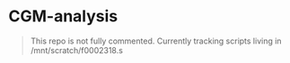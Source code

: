 # CGM-analysis

> This repo is not fully commented. Currently tracking scripts living in /mnt/scratch/f0002318.s
